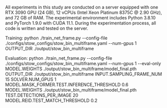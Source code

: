 All experiments in this study are conducted on a server equipped with one RTX 3090 GPU (24 GB), 12 vCPUs (Intel Xeon Platinum 8375C @ 2.90 GHz), and 72 GB of RAM. The experimental environment includes Python 3.8.10 and PyTorch 1.9.0 with CUDA 11.1. During the experimentation process, all code is written and tested on the server.

 Training:
 python ./train_net_frame.py --config-file ./configs/stow_configs/stow_bin_multiframe.yaml --num-gpus 1 OUTPUT_DIR ./output/stow_bin_multiframe

 Evaluation:
 python ./train_net_frame.py --config-file ./configs/stow_configs/stow_bin_multiframe.yaml --num-gpus 1 --eval-only MODEL.WEIGHTS ./output/stow_bin_multiframe/model_final.pth OUTPUT_DIR ./output/stow_bin_multiframe INPUT.SAMPLING_FRAME_NUM 15 SOLVER.NUM_GPUS 1 MODEL.MASK_FORMER.TEST.INFERENCE_THRESHOLD 0.6 MODEL.WEIGHTS ./output/stow_bin_multiframe/model_final.pth TEST.DETECTIONS_PER_IMAGE 20 MODEL.REID.TEST_MATCH_THRESHOLD 0.2
